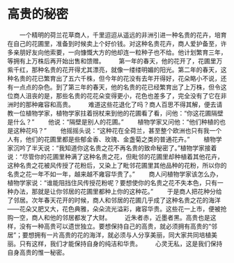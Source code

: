 # 高贵的秘密
　　一个精明的荷兰花草商人，千里迢迢从遥远的非洲引进一种名贵的花卉，培育在自己的花圃里，准备到时候卖上个好价钱。对这种名贵花卉，商人爱护备至，许多亲朋好友向他索要，一向慷慨大方的他却连一粒种子也不给。他计划繁育三年，等拥有上万株后再开始出售和馈赠。 
　　第一年的春天，他的花开了，花圃里万紫千红，那种名贵的花开得尤其漂亮，就像一缕缕明媚的阳光。第二年的春天，这种名贵的花已繁育出了五六千株，但今年的花没有去年开得好，花朵略小不说，还有一点点的杂色。到了第三年的春天，他的名贵的花已经繁育出了上万株，但令这位商人沮丧的是，那些名贵的花花朵变得更小，花色也差多了，完全没有了它在非洲时的那种雍容和高贵。 
　　难道这些花退化了吗？商人百思不得其解，便去请教一位植物学家，植物学家拄着拐杖来到他的花圃看了看，问他：“你这花圃隔壁是什么？” 
　　他说：“隔壁是别人的花圃。” 
　　植物学家又问他：“他们种植的也是这种花吗？” 
　　他摇摇头说：“这种花在全荷兰，甚至整个欧洲也只有我一个人有，他们的花圃里都是些郁金香、玫瑰、金盏菊之类的普通花卉。” 
　　植物学家沉吟了半天说：“我知道你这名贵之花不再名贵的致命秘密了。”植物学家接着说：“尽管你的花圃里种满了这种名贵之花，但毗邻的花圃里却种植着其他花卉，这种名贵之花被风传授了花粉后，又染上了毗邻花圃里其他品种的花粉，所以你的名贵之花一年不如一年，越来越不雍容华贵了。” 
　　商人问植物学家该怎么办，植物学家说：“谁能阻挡住风传授花粉呢？要想使你的名贵之花不失本色，只有一种办法，那就是让你邻居的花圃里都种上你的这种花。” 
　　于是商人把花种分给了邻居。次年春天花开的时候，商人和邻居的花圃几乎成了这种名贵之花的海洋——花朵又肥又大，花色典雅，朵朵流光溢彩，雍容华贵。这些花一上市，便被抢购一空，商人和他的邻居都发了大财。 
　　近朱者赤，近墨者黑。高贵也是这样，没有一种高贵可以遗世独立。要想保持自己的高贵，就必须拥有高贵的“邻居”；要想拥有一片高贵的花的海洋，就必须与人分享美丽，同大家共同培植美丽。只有这样，我们才能保持自身的纯洁和华贵。 
　　心灵无私，这是我们保持自身高贵的惟一秘密。
 